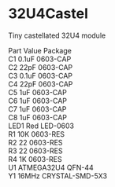# 32U4Castel
Tiny castellated 32U4 module


Part	Value	      Package  
C1	  0.1uF		    0603-CAP  
C2	  22pF		    0603-CAP  
C3	  0.1uF		    0603-CAP  
C4	  22pF		    0603-CAP  
C5	  1uF		      0603-CAP  
C6	  1uF		      0603-CAP  
C7	  1uF		      0603-CAP  
C8	  1uF		      0603-CAP  
LED1	Red		      LED-0603  
R1	  10K		      0603-RES  
R2	  22		      0603-RES  
R3	  22		      0603-RES  
R4	  1K		      0603-RES  
U1	  ATMEGA32U4	QFN-44  
Y1	  16MHz		    CRYSTAL-SMD-5X3  
